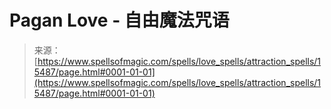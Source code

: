 <!--yml

category: 未分类

date: 2024-06-12 18:55:02

-->

# Pagan Love - 自由魔法咒语

> 来源：[https://www.spellsofmagic.com/spells/love_spells/attraction_spells/15487/page.html#0001-01-01](https://www.spellsofmagic.com/spells/love_spells/attraction_spells/15487/page.html#0001-01-01)
